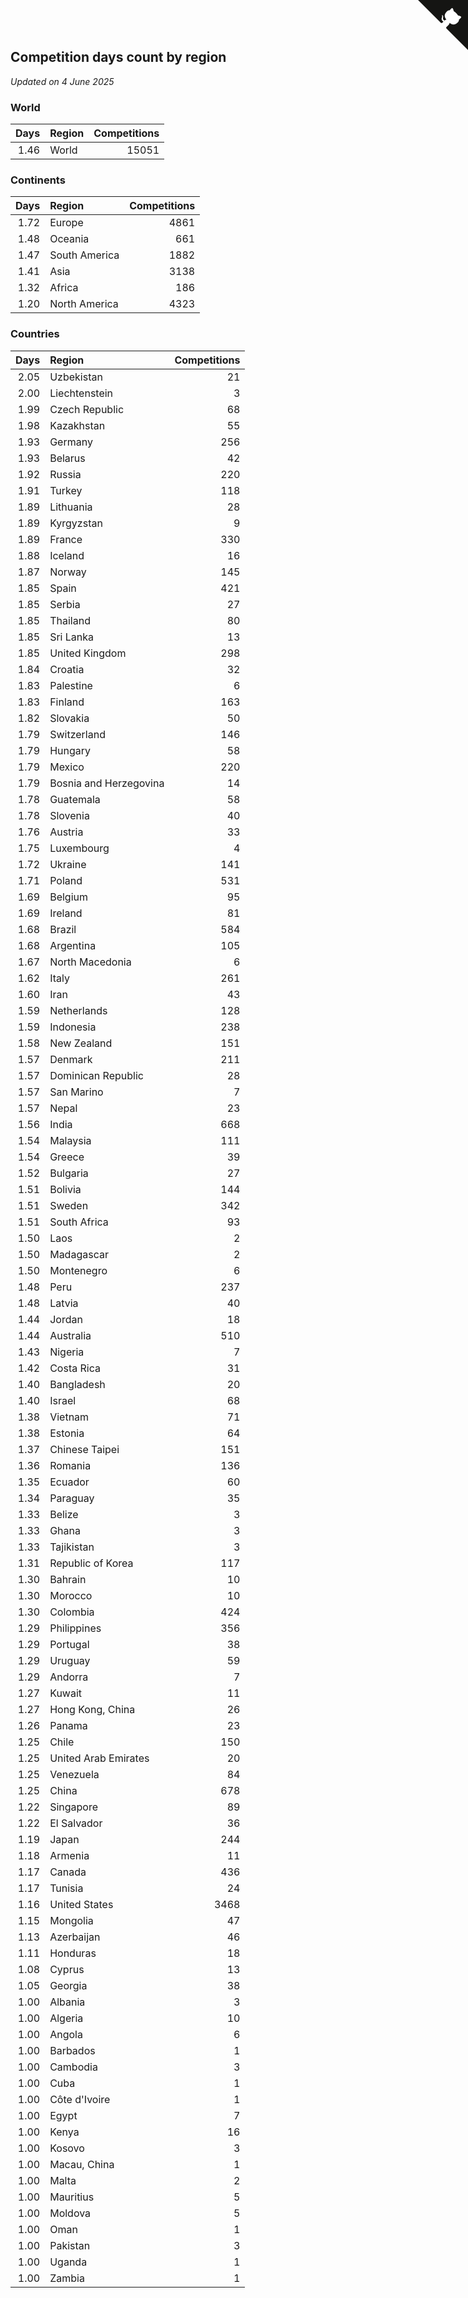 ## Competition days count by region

*Updated on  4 June 2025*


### World

| Days | Region | Competitions |
| ---: | :--- | ---: |
| 1.46 | World | 15051 |

### Continents

| Days | Region | Competitions |
| ---: | :--- | ---: |
| 1.72 | Europe | 4861 |
| 1.48 | Oceania | 661 |
| 1.47 | South America | 1882 |
| 1.41 | Asia | 3138 |
| 1.32 | Africa | 186 |
| 1.20 | North America | 4323 |

### Countries

| Days | Region | Competitions |
| ---: | :--- | ---: |
| 2.05 | Uzbekistan | 21 |
| 2.00 | Liechtenstein | 3 |
| 1.99 | Czech Republic | 68 |
| 1.98 | Kazakhstan | 55 |
| 1.93 | Germany | 256 |
| 1.93 | Belarus | 42 |
| 1.92 | Russia | 220 |
| 1.91 | Turkey | 118 |
| 1.89 | Lithuania | 28 |
| 1.89 | Kyrgyzstan | 9 |
| 1.89 | France | 330 |
| 1.88 | Iceland | 16 |
| 1.87 | Norway | 145 |
| 1.85 | Spain | 421 |
| 1.85 | Serbia | 27 |
| 1.85 | Thailand | 80 |
| 1.85 | Sri Lanka | 13 |
| 1.85 | United Kingdom | 298 |
| 1.84 | Croatia | 32 |
| 1.83 | Palestine | 6 |
| 1.83 | Finland | 163 |
| 1.82 | Slovakia | 50 |
| 1.79 | Switzerland | 146 |
| 1.79 | Hungary | 58 |
| 1.79 | Mexico | 220 |
| 1.79 | Bosnia and Herzegovina | 14 |
| 1.78 | Guatemala | 58 |
| 1.78 | Slovenia | 40 |
| 1.76 | Austria | 33 |
| 1.75 | Luxembourg | 4 |
| 1.72 | Ukraine | 141 |
| 1.71 | Poland | 531 |
| 1.69 | Belgium | 95 |
| 1.69 | Ireland | 81 |
| 1.68 | Brazil | 584 |
| 1.68 | Argentina | 105 |
| 1.67 | North Macedonia | 6 |
| 1.62 | Italy | 261 |
| 1.60 | Iran | 43 |
| 1.59 | Netherlands | 128 |
| 1.59 | Indonesia | 238 |
| 1.58 | New Zealand | 151 |
| 1.57 | Denmark | 211 |
| 1.57 | Dominican Republic | 28 |
| 1.57 | San Marino | 7 |
| 1.57 | Nepal | 23 |
| 1.56 | India | 668 |
| 1.54 | Malaysia | 111 |
| 1.54 | Greece | 39 |
| 1.52 | Bulgaria | 27 |
| 1.51 | Bolivia | 144 |
| 1.51 | Sweden | 342 |
| 1.51 | South Africa | 93 |
| 1.50 | Laos | 2 |
| 1.50 | Madagascar | 2 |
| 1.50 | Montenegro | 6 |
| 1.48 | Peru | 237 |
| 1.48 | Latvia | 40 |
| 1.44 | Jordan | 18 |
| 1.44 | Australia | 510 |
| 1.43 | Nigeria | 7 |
| 1.42 | Costa Rica | 31 |
| 1.40 | Bangladesh | 20 |
| 1.40 | Israel | 68 |
| 1.38 | Vietnam | 71 |
| 1.38 | Estonia | 64 |
| 1.37 | Chinese Taipei | 151 |
| 1.36 | Romania | 136 |
| 1.35 | Ecuador | 60 |
| 1.34 | Paraguay | 35 |
| 1.33 | Belize | 3 |
| 1.33 | Ghana | 3 |
| 1.33 | Tajikistan | 3 |
| 1.31 | Republic of Korea | 117 |
| 1.30 | Bahrain | 10 |
| 1.30 | Morocco | 10 |
| 1.30 | Colombia | 424 |
| 1.29 | Philippines | 356 |
| 1.29 | Portugal | 38 |
| 1.29 | Uruguay | 59 |
| 1.29 | Andorra | 7 |
| 1.27 | Kuwait | 11 |
| 1.27 | Hong Kong, China | 26 |
| 1.26 | Panama | 23 |
| 1.25 | Chile | 150 |
| 1.25 | United Arab Emirates | 20 |
| 1.25 | Venezuela | 84 |
| 1.25 | China | 678 |
| 1.22 | Singapore | 89 |
| 1.22 | El Salvador | 36 |
| 1.19 | Japan | 244 |
| 1.18 | Armenia | 11 |
| 1.17 | Canada | 436 |
| 1.17 | Tunisia | 24 |
| 1.16 | United States | 3468 |
| 1.15 | Mongolia | 47 |
| 1.13 | Azerbaijan | 46 |
| 1.11 | Honduras | 18 |
| 1.08 | Cyprus | 13 |
| 1.05 | Georgia | 38 |
| 1.00 | Albania | 3 |
| 1.00 | Algeria | 10 |
| 1.00 | Angola | 6 |
| 1.00 | Barbados | 1 |
| 1.00 | Cambodia | 3 |
| 1.00 | Cuba | 1 |
| 1.00 | Côte d'Ivoire | 1 |
| 1.00 | Egypt | 7 |
| 1.00 | Kenya | 16 |
| 1.00 | Kosovo | 3 |
| 1.00 | Macau, China | 1 |
| 1.00 | Malta | 2 |
| 1.00 | Mauritius | 5 |
| 1.00 | Moldova | 5 |
| 1.00 | Oman | 1 |
| 1.00 | Pakistan | 3 |
| 1.00 | Uganda | 1 |
| 1.00 | Zambia | 1 |


<a href="https://github.com/jonatanklosko/wca_statistics" class="github-corner" aria-label="View source on Github"><svg width="80" height="80" viewBox="0 0 250 250" style="fill:#151513; color:#fff; position: absolute; top: 0; border: 0; right: 0;" aria-hidden="true"><path d="M0,0 L115,115 L130,115 L142,142 L250,250 L250,0 Z"></path><path d="M128.3,109.0 C113.8,99.7 119.0,89.6 119.0,89.6 C122.0,82.7 120.5,78.6 120.5,78.6 C119.2,72.0 123.4,76.3 123.4,76.3 C127.3,80.9 125.5,87.3 125.5,87.3 C122.9,97.6 130.6,101.9 134.4,103.2" fill="currentColor" style="transform-origin: 130px 106px;" class="octo-arm"></path><path d="M115.0,115.0 C114.9,115.1 118.7,116.5 119.8,115.4 L133.7,101.6 C136.9,99.2 139.9,98.4 142.2,98.6 C133.8,88.0 127.5,74.4 143.8,58.0 C148.5,53.4 154.0,51.2 159.7,51.0 C160.3,49.4 163.2,43.6 171.4,40.1 C171.4,40.1 176.1,42.5 178.8,56.2 C183.1,58.6 187.2,61.8 190.9,65.4 C194.5,69.0 197.7,73.2 200.1,77.6 C213.8,80.2 216.3,84.9 216.3,84.9 C212.7,93.1 206.9,96.0 205.4,96.6 C205.1,102.4 203.0,107.8 198.3,112.5 C181.9,128.9 168.3,122.5 157.7,114.1 C157.9,116.9 156.7,120.9 152.7,124.9 L141.0,136.5 C139.8,137.7 141.6,141.9 141.8,141.8 Z" fill="currentColor" class="octo-body"></path></svg></a><style>.github-corner:hover .octo-arm{animation:octocat-wave 560ms ease-in-out}@keyframes octocat-wave{0%,100%{transform:rotate(0)}20%,60%{transform:rotate(-25deg)}40%,80%{transform:rotate(10deg)}}@media (max-width:500px){.github-corner:hover .octo-arm{animation:none}.github-corner .octo-arm{animation:octocat-wave 560ms ease-in-out}}</style>
